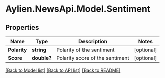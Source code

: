 # Aylien.NewsApi.Model.Sentiment
## Properties

Name | Type | Description | Notes
------------ | ------------- | ------------- | -------------
**Polarity** | **string** | Polarity of the sentiment | [optional] 
**Score** | **double?** | Polarity score of the sentiment | [optional] 

[[Back to Model list]](../README.md#documentation-for-models) [[Back to API list]](../README.md#documentation-for-api-endpoints) [[Back to README]](../README.md)

